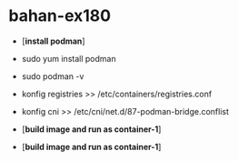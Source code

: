 # bahan-ex180

* [**install podman**]
* sudo yum install podman
* sudo podman -v
* konfig registries >> /etc/containers/registries.conf
* konfig cni >> /etc/cni/net.d/87-podman-bridge.conflist

* [**build image and run as container-1**]



* [**build image and run as container-1**]
